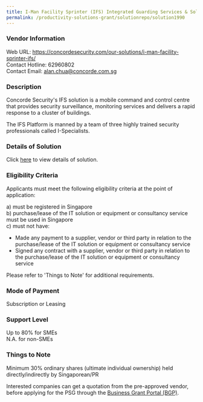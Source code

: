 ```yaml
---
title: I-Man Facility Sprinter (IFS) Integrated Guarding Services & Solution (IGSS) - Standard
permalink: /productivity-solutions-grant/solutionrepo/solution1990
---
```


### Vendor Information
Web URL: https://concordesecurity.com/our-solutions/i-man-facility-sprinter-ifs/ <br>Contact Hotline: 62960802 <br>Contact Email: alan.chua@concorde.com.sg <br>

### Description

Concorde Security's IFS solution is a mobile command and control centre that provides security surveillance, monitoring services and delivers a rapid response to a cluster of buildings.

The IFS Platform is manned by a team of three highly trained security professionals called I-Specialists.

### Details of Solution

Click <a href='https://www.gobusiness.gov.sg/images/psg/Concorde_Security_20200212_Desensitised_Annex_3.pdf' target='_blank'>here</a> to view details of solution.

### Eligibility Criteria

Applicants must meet the following eligibility criteria at the point of application:

a) must be registered in Singapore <br>
b) purchase/lease of the IT solution or equipment or consultancy service must be used in Singapore <br>
c) must not have:
- Made any payment to a supplier, vendor or third party in relation to the purchase/lease of the IT solution or equipment or consultancy service
- Signed any contract with a supplier, vendor or third party in relation to the purchase/lease of the IT solution or equipment or consultancy service

Please refer to 'Things to Note' for additional requirements.

### Mode of Payment
Subscription or Leasing

### Support Level
Up to 80% for SMEs <br>
N.A. for non-SMEs

### Things to Note
Minimum 30% ordinary shares (ultimate individual ownership) held directly/indirectly by Singaporean/PR

Interested companies can get a quotation from the pre-approved vendor, before applying for the PSG through the <a target='_blank' href='https://www.businessgrants.gov.sg/'>Business Grant Portal (BGP)</a>.
